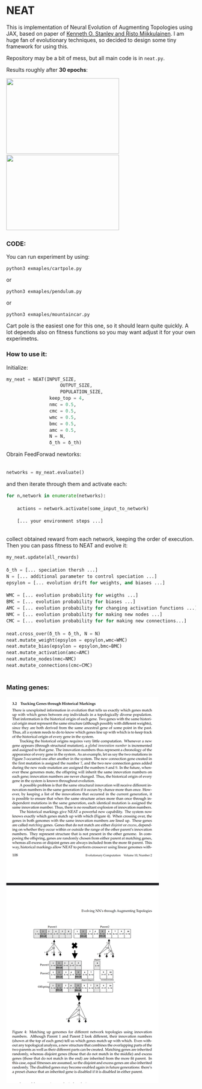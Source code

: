 # NEAT

This is implementation of Neural Evolution of Augmenting Topologies using JAX, based on paper of [Kenneth O. Stanley and Risto Miikkulainen](https://nn.cs.utexas.edu/?stanley:ec02). I am huge fan of evolutionary techniques, so decided to design some tiny framework for using this. 

Repository may be a bit of mess, but all main code is in `neat.py`. 

Results roughly after **30 epochs**:

<img src="https://github.com/PeterWaIIace/NEAT/assets/40773550/bfd5e541-8f94-4f12-adaf-7091146ba21c" width="300" height="200">
<img src="https://github.com/PeterWaIIace/NEAT/assets/40773550/38fd8a25-ef47-48ff-a471-a37276515713" width="300" height="200">

### CODE:
You can run experiment by using:

```
python3 exmaples/cartpole.py
```

or 
```
python3 exmaples/pendulum.py
```

or
```
python3 exmaples/mountaincar.py
```

Cart pole is the easiest one for this one, so it should learn quite quickly. A lot depends also on fitness functions so you may want adjust it for your own experimetns.

### How to use it:

Initialize:
```Python
my_neat = NEAT(INPUT_SIZE,
                    OUTPUT_SIZE,
                    POPULATION_SIZE,
                keep_top = 4,
                nmc = 0.5,
                cmc = 0.5,
                wmc = 0.5,
                bmc = 0.5,
                amc = 0.5,
                N = N,
                δ_th = δ_th)

```

Obrain FeedForwad newtorks:

```Python

networks = my_neat.evaluate()
```

and then iterate through them and activate each:
```Python
for n,network in enumerate(networks):
    
    actions = network.activate(some_input_to_network)
    
    [... your environment steps ...]
    
```

collect obtained reward from each network, keeping the order of execution. Then you can pass fitness to NEAT and evolve it:
```Python
my_neat.update(all_rewards)

δ_th = [... speciation thersh ...]
N = [... additional parameter to control speciation ...]
epsylon = [... evolution drift for weights, and biases ...]

WMC = [... evolution probability for weigths ...]
BMC = [... evolution probability for biases ...]
AMC = [... evolution probability for changing activation functions ...]
NMC = [... evolution probability for making new nodes ...]
CMC = [... evolution probability for for making new connections...]

neat.cross_over(δ_th = δ_th, N = N)
neat.mutate_weight(epsylon = epsylon,wmc=WMC)
neat.mutate_bias(epsylon = epsylon,bmc=BMC)
neat.mutate_activation(amc=AMC)
neat.mutate_nodes(nmc=NMC)
neat.mutate_connections(cmc=CMC)
        
```

### Mating genes:
![alt text](image.png)
